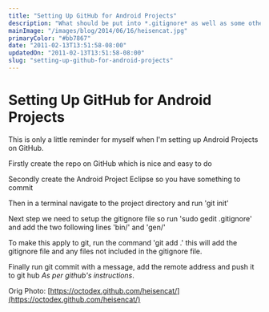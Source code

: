 ```yaml
---
title: "Setting Up GitHub for Android Projects"
description: "What should be put into *.gitignore* as well as some other notes on using git."
mainImage: "/images/blog/2014/06/16/heisencat.jpg"
primaryColor: "#bb7867"
date: "2011-02-13T13:51:58-08:00"
updatedOn: "2011-02-13T13:51:58-08:00"
slug: "setting-up-github-for-android-projects"
---
```


# Setting Up GitHub for Android Projects

This is only a little reminder for myself when I'm setting up Android Projects on GitHub.

Firstly create the repo on GitHub which is nice and easy to do

Secondly create the Android Project Eclipse so you have something to commit

Then in a terminal navigate to the project directory and run 'git init'

Next step we need to setup the gitignore file so run 'sudo gedit .gitignore' and add the two following lines 'bin/' and 'gen/'

To make this apply to git, run the command 'git add .' this will add the gitignore file and any files not included in the gitignore file.

Finally run git commit with a message, add the remote address and push it to git hub *As per github's instructions*.

Orig Photo: [https://octodex.github.com/heisencat/](https://octodex.github.com/heisencat/)

